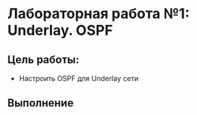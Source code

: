 # Лабораторная работа №1: Underlay. OSPF

## Цель работы:
- Настроить OSPF для Underlay сети

## Выполнение

